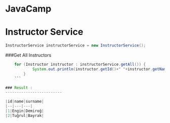 # JavaCamp 

# Instructor Service
```Java
InstructorService instructorService = new InstructorService();
```
###Get All Instructors
```Java
	for (Instructor instructor : instructorService.getAll()) {
			System.out.println(instructor.getId()+" "+instructor.getName()+" "+instructor.getSurname());
		}
    ```

### Result : 
-------------------------

|id|name|surname|
|--|---|---|
|1|Engin|Demiroğ|
|2|Tuğrul|Bayrak|

